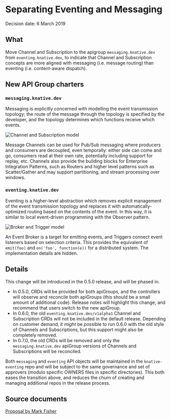 # Separating Eventing and Messaging

Decision date: 6 March 2019

## What

Move Channel and Subscription to the apigroup `messaging.knative.dev` from
`eventing.knative.dev`, to indicate that Channel and Subscription concepts are
more aligned with messaging (i.e. message routing) than eventing (i.e.
content-aware dispatch).

## New API Group charters

### `messaging.knative.dev`

Messaging is explicitly concerned with modelling the event transmission
topology; the route of the message through the topology is specified by the
developer, and the topology determines which functions receive which events.

<!-- Extracted from https://docs.google.com/document/d/1w5Bd5kEiiMk7i7X0EUdy6PFbWUpwGTwep8I0N52esyM/edit by selecting the picture and then "Actions" > "Download As" -->

![Channel and Subscription model](channel-subscription-model.svg)

Message Channels can be used for Pub/Sub messaging where producers and consumers
are decoupled, even temporally: either side can come and go, consumers read at
their own rate, potentially including support for replay, etc. Channels also
provide the building blocks for Enterprise Integration Patterns, such as Routers
and higher level patterns such as Scatter/Gather and may support partitioning,
and stream processing over windows.

### `eventing.knative.dev`

Eventing is a higher-level abstraction which removes explicit management of the
event transmission topology and replaces it with automatically-optimized routing
based on the contents of the event. In this way, it is similar to local
event-driven programming with the Observer pattern.

<!-- Extracted from https://docs.google.com/document/d/1w5Bd5kEiiMk7i7X0EUdy6PFbWUpwGTwep8I0N52esyM/edit by selecting the picture and then "Actions" > "Download As" -->

![Broker and Trigger model](broker-trigger-model.svg)

An Event Broker is a target for emitting events, and Triggers connect event
listeners based on selection criteria. This provides the equivalent of
`emit(foo)` and `on('foo', function(e))` for a distributed system. The
implementation details are hidden.

## Details

This change will be introduced in the 0.5.0 release, and will be phased in.

- In 0.5.0, CRDs will be provided for both apiGroups, and the controllers will
  observe and reconcile both apiGroups (this should be a small amount of
  additional code). Release notes will highlight this change, and recommend that
  users switch to the new apiGroup.
- In 0.6.0, the old `eventing.knative.dev/v1alpha1` Channel and Subscription
  CRDs will not be included in the default release. Depending on customer
  demand, it _might_ be possible to run 0.6.0 with the old style of Channels and
  Subscriptions, but this support might also be completely removed.
- In 0.7.0, the old CRDs will be removed and only the `messaging.knative.dev`
  apiGroup versions of Channels and Subscriptions will be reconciled.

Both `messaging` and `eventing` API objects will be maintained in the
`knative-eventing` repo and will be subject to the same governance and set of
approvers (modulo specific OWNERS files in specific directories). This both
eases the transition above, and reduces the churn of creating and managing
additional repos in the release process.

## Source documents

[Proposal by Mark Fisher](https://docs.google.com/document/d/1w5Bd5kEiiMk7i7X0EUdy6PFbWUpwGTwep8I0N52esyM/edit#)

